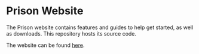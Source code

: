 # Prison Website
The Prison website contains features and guides to help get started, as well as downloads. This repository hosts its source code.

The website can be found [here](http://sirfaizdat.github.io/Prison).

